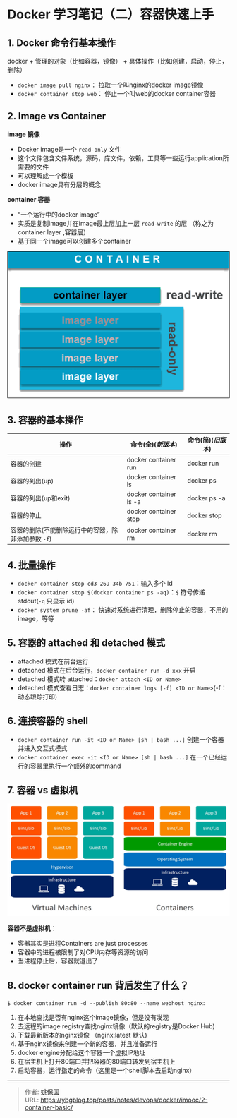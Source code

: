 # Docker 学习笔记（二）容器快速上手


## 1. Docker 命令行基本操作

docker + 管理的对象（比如容器，镜像） + 具体操作（比如创建，启动，停止，删除）

- `docker image pull nginx`： 拉取一个叫nginx的docker image镜像
- `docker container stop web`： 停止一个叫web的docker container容器

## 2. Image vs Container

**image 镜像**
- Docker image是一个 `read-only` 文件
- 这个文件包含文件系统，源码，库文件，依赖，工具等一些运行application所需要的文件
- 可以理解成一个模板
- docker image具有分层的概念

**container 容器**
- “一个运行中的docker image”
- 实质是复制image并在image最上层加上一层 `read-write` 的层 （称之为 container layer ,容器层）
- 基于同一个image可以创建多个container

![Image vs Container](../images/1660283194.png)



## 3. 容器的基本操作

| 操作                            | 命令(全)(*新版本*)                       | 命令(简)(*旧版本*)                       |
|-------------------------------|------------------------------------|------------------------------------|
| 容器的创建                         | docker container run <image name>  | docker run <image name>            |
| 容器的列出(up)                     | docker container ls                | docker ps                          |
| 容器的列出(up和exit)                | docker container ls -a             | docker ps -a                       |
| 容器的停止                         | docker container stop <name or ID> | docker stop <container name or ID> |
| 容器的删除(不能删除运行中的容器，除非添加参数 `-f`) | docker container rm <name or ID>   | docker rm <container name or ID>   |

## 4. 批量操作

- `docker container stop cd3 269 34b 751`：输入多个 id
- `docker container stop $(docker container ps -aq)`：`$` 符号传递 stdout(`-q` 只显示 id)
- `docker system prune -af`： 快速对系统进行清理，删除停止的容器，不用的image，等等

## 5. 容器的 attached 和 detached 模式

- attached 模式在前台运行
- detached 模式在后台运行，`docker container run -d xxx` 开启
- detached 模式转 attached：`docker attach <ID or Name>`
- detached 模式查看日志：`docker container logs [-f] <ID or Name>`(-f：动态跟踪打印)

## 6. 连接容器的 shell

- `docker container run -it <ID or Name> [sh | bash ...]` 创建一个容器并进入交互式模式
- `docker container exec -it <ID or Name> [sh | bash ...]` 在一个已经运行的容器里执行一个额外的command

## 7. 容器 vs 虚拟机

![容器 vs 虚拟机](../images/containers-vs-virtual-machines.jpg)

**容器不是虚拟机**：

- 容器其实是进程Containers are just processes
- 容器中的进程被限制了对CPU内存等资源的访问
- 当进程停止后，容器就退出了

## 8. docker container run 背后发生了什么？

`$ docker container run -d --publish 80:80 --name webhost nginx`:

1. 在本地查找是否有nginx这个image镜像，但是没有发现
2. 去远程的image registry查找nginx镜像（默认的registry是Docker Hub)
3. 下载最新版本的nginx镜像 （nginx:latest 默认)
4. 基于nginx镜像来创建一个新的容器，并且准备运行
5. docker engine分配给这个容器一个虚拟IP地址
6. 在宿主机上打开80端口并把容器的80端口转发到宿主机上
7. 启动容器，运行指定的命令（这里是一个shell脚本去启动nginx）


---

> 作者: [姚保国](https://ybgblog.top)  
> URL: https://ybgblog.top/posts/notes/devops/docker/imooc/2-container-basic/  


